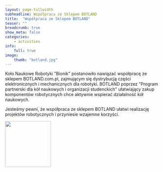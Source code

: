 ```yaml
---
layout: page-fullwidth
subheadline: Współpraca ze Sklepem BOTLAND
title:  "Współpraca ze Sklepem BOTLAND"
teaser: ""
breadcrumb: true
show_meta: false
categories:
    - activities
info:
    full: true
image: 
    thumb: "botland.jpg"
---
```

<p>Koło Naukowe Robotyki "Bionik" postanowiło nawiązać współpracę ze sklepem BOTLAND.com.pl, zajmującym się dystrybucją części elektronicznych i mechanicznych dla robotyki.
<!--more-->
BOTLAND poprzez "Program partnerski dla kół naukowych i organizacji studenckich" ułatwiający zakup komponentów robotycznych chce aktywnie wspierać działalność kół naukowych.</p>
<p>Jesteśmy pewni, że współpraca ze sklepem BOTLAND ułatwi realizację projektów robotycznych i przyniesie wzajemne korzyści.</p>
<img class="text-center" style="height: 150px" src="{{ site.urlimg }}/activities/botland.jpg"/>
